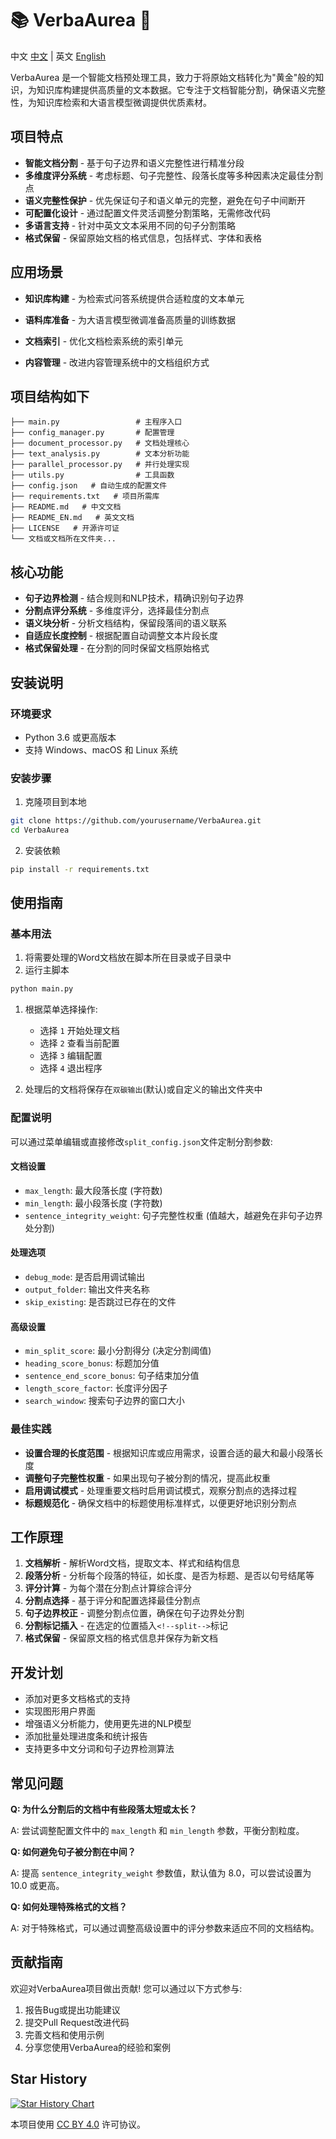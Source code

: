 # 📚 VerbaAurea 🌟

中文 [中文](./README.md) | 英文 [English](./README_EN.md)

VerbaAurea 是一个智能文档预处理工具，致力于将原始文档转化为"黄金"般的知识，为知识库构建提供高质量的文本数据。它专注于文档智能分割，确保语义完整性，为知识库检索和大语言模型微调提供优质素材。

## 项目特点

- **智能文档分割** - 基于句子边界和语义完整性进行精准分段
- **多维度评分系统** - 考虑标题、句子完整性、段落长度等多种因素决定最佳分割点
- **语义完整性保护** - 优先保证句子和语义单元的完整，避免在句子中间断开
- **可配置化设计** - 通过配置文件灵活调整分割策略，无需修改代码
- **多语言支持** - 针对中英文文本采用不同的句子分割策略
- **格式保留** - 保留原始文档的格式信息，包括样式、字体和表格

## 应用场景

- **知识库构建** - 为检索式问答系统提供合适粒度的文本单元

- **语料库准备** - 为大语言模型微调准备高质量的训练数据

- **文档索引** - 优化文档检索系统的索引单元

- **内容管理** - 改进内容管理系统中的文档组织方式

  
## 项目结构如下
```
├── main.py                 # 主程序入口
├── config_manager.py       # 配置管理
├── document_processor.py   # 文档处理核心
├── text_analysis.py        # 文本分析功能
├── parallel_processor.py   # 并行处理实现
├── utils.py                # 工具函数
├── config.json   # 自动生成的配置文件
├── requirements.txt   # 项目所需库
├── README.md   # 中文文档
├── README_EN.md   # 英文文档
├── LICENSE   # 开源许可证
└── 文档或文档所在文件夹...
```



## 核心功能

- **句子边界检测** - 结合规则和NLP技术，精确识别句子边界
- **分割点评分系统** - 多维度评分，选择最佳分割点
- **语义块分析** - 分析文档结构，保留段落间的语义联系
- **自适应长度控制** - 根据配置自动调整文本片段长度
- **格式保留处理** - 在分割的同时保留文档原始格式

## 安装说明

### 环境要求

- Python 3.6 或更高版本
- 支持 Windows、macOS 和 Linux 系统



### 安装步骤

1. 克隆项目到本地

```bash
git clone https://github.com/yourusername/VerbaAurea.git
cd VerbaAurea
```

2. 安装依赖

```bash
pip install -r requirements.txt
```

## 使用指南

### 基本用法

1. 将需要处理的Word文档放在脚本所在目录或子目录中
2. 运行主脚本

```bash
python main.py
```

1. 根据菜单选择操作:
   - 选择 `1` 开始处理文档
   - 选择 `2` 查看当前配置
   - 选择 `3` 编辑配置
   - 选择 `4` 退出程序

1. 处理后的文档将保存在`双碳输出`(默认)或自定义的输出文件夹中

### 配置说明

可以通过菜单编辑或直接修改`split_config.json`文件定制分割参数:

#### 文档设置

- `max_length`: 最大段落长度 (字符数)
- `min_length`: 最小段落长度 (字符数)
- `sentence_integrity_weight`: 句子完整性权重 (值越大，越避免在非句子边界处分割)

#### 处理选项

- `debug_mode`: 是否启用调试输出
- `output_folder`: 输出文件夹名称
- `skip_existing`: 是否跳过已存在的文件

#### 高级设置

- `min_split_score`: 最小分割得分 (决定分割阈值)
- `heading_score_bonus`: 标题加分值
- `sentence_end_score_bonus`: 句子结束加分值
- `length_score_factor`: 长度评分因子
- `search_window`: 搜索句子边界的窗口大小

### 最佳实践

- **设置合理的长度范围** - 根据知识库或应用需求，设置合适的最大和最小段落长度
- **调整句子完整性权重** - 如果出现句子被分割的情况，提高此权重
- **启用调试模式** - 处理重要文档时启用调试模式，观察分割点的选择过程
- **标题规范化** - 确保文档中的标题使用标准样式，以便更好地识别分割点

## 工作原理

1. **文档解析** - 解析Word文档，提取文本、样式和结构信息
2. **段落分析** - 分析每个段落的特征，如长度、是否为标题、是否以句号结尾等
3. **评分计算** - 为每个潜在分割点计算综合评分
4. **分割点选择** - 基于评分和配置选择最佳分割点
5. **句子边界校正** - 调整分割点位置，确保在句子边界处分割
6. **分割标记插入** - 在选定的位置插入`<!--split-->`标记
7. **格式保留** - 保留原文档的格式信息并保存为新文档

## 开发计划

-  添加对更多文档格式的支持
-  实现图形用户界面
-  增强语义分析能力，使用更先进的NLP模型
-  添加批量处理进度条和统计报告
-  支持更多中文分词和句子边界检测算法

## 常见问题

**Q: 为什么分割后的文档中有些段落太短或太长？**

A: 尝试调整配置文件中的 `max_length` 和 `min_length` 参数，平衡分割粒度。

**Q: 如何避免句子被分割在中间？**

A: 提高 `sentence_integrity_weight` 参数值，默认值为 8.0，可以尝试设置为 10.0 或更高。

**Q: 如何处理特殊格式的文档？**

A: 对于特殊格式，可以通过调整高级设置中的评分参数来适应不同的文档结构。

## 贡献指南

欢迎对VerbaAurea项目做出贡献! 您可以通过以下方式参与:

1. 报告Bug或提出功能建议
2. 提交Pull Request改进代码
3. 完善文档和使用示例
4. 分享您使用VerbaAurea的经验和案例

## Star History

[![Star History Chart](https://api.star-history.com/svg?repos=AEPAX/VerbaAurea&type=Date)](https://www.star-history.com/#AEPAX/VerbaAurea&Date)

本项目使用 [CC BY 4.0](https://creativecommons.org/licenses/by/4.0/) 许可协议。

